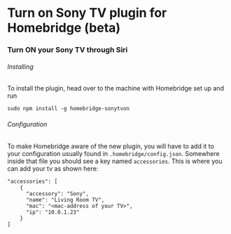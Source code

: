 # Turn on Sony TV plugin for Homebridge (beta)
### Turn ON your Sony TV through Siri

###### Installing

To install the plugin, head over to the machine with Homebridge set up and run
```
sudo npm install -g homebridge-sonytvon
```

###### Configuration

To make Homebridge aware of the new plugin, you will have to add it to your configuration usually found in `.homebridge/config.json`. Somewhere inside that file you should see a key named `accessories`. This is where you can add your tv as shown here:

```
"accessories": [
    {
      "accessory": "Sony",
      "name": "Living Room TV",
      "mac": "<mac-address of your TV>",
      "ip": "10.0.1.23"
    } 
]